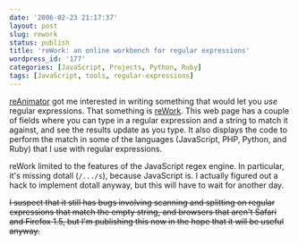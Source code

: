 ```yaml
---
date: '2006-02-23 21:17:37'
layout: post
slug: rework
status: publish
title: 'reWork: an online workbench for regular expressions'
wordpress_id: '177'
categories: [JavaScript, Projects, Python, Ruby]
tags: [JavaScript, tools, regular-expressions]
---
```


[reAnimator](/tools/reanimator) got me interested in writing something that would let you *use* regular expressions.  That something is [reWork](/tools/rework).  This web page has a couple of fields where you can type in a regular expression and a string to match it against, and see the results update as you type.  It also displays the code to perform the match in some of the languages (JavaScript, PHP, Python, and Ruby) that I use with regular expressions.

<!-- more -->

reWork limited to the features of the JavaScript regex engine.  In particular, it's missing dotall (`/.../s`), because JavaScript is.  I actually figured out a hack to implement dotall anyway, but this will have to wait for another day.

<strike>I suspect that it still has bugs involving scanning and splitting on regular expressions that match the empty string, and browsers that aren't Safari and Firefox 1.5, but I'm publishing this now in the hope that it will be useful anyway.</strike>
